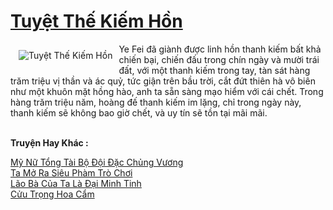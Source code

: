 <a href="https://truyentiki.com/tuyet-the-kiem-hon.33567/" title="Tuyệt Thế Kiếm Hồn"><h1>Tuyệt Thế Kiếm Hồn</h1></a><div style="display:table"><img align="right" style="float: left; padding: 10px;" src="https://truyentiki.com/a/img/str/src/33567.jpg" alt="Tuyệt Thế Kiếm Hồn">Ye Fei đã giành được linh hồn thanh kiếm bất khả chiến bại, chiến đấu trong chín ngày và mười trái đất, với một thanh kiếm trong tay, tàn sát hàng trăm triệu vị thần và ác quỷ, tức giận trên bầu trời, cắt đứt thiên hà vô biên như một khuôn mặt hồng hào, anh ta sẵn sàng mạo hiểm với cái chết. Trong hàng trăm triệu năm, hoàng đế thanh kiếm im lặng, chỉ trong ngày này, thanh kiếm sẽ không bao giờ chết, và uy tín sẽ tồn tại mãi mãi.</div><p><br><b>Truyện Hay Khác :</b></p><a href="https://truyentiki.com/my-nu-tong-tai-bo-doi-dac-chung-vuong.33566/" alt="Mỹ Nữ Tổng Tài Bộ Đội Đặc Chủng Vương">Mỹ Nữ Tổng Tài Bộ Đội Đặc Chủng Vương</a><br/><a href="https://github.com/nownovels/top500/tree/master/truyenhay/33614/" alt="Ta Mở Ra Siêu Phàm Trò Chơi">Ta Mở Ra Siêu Phàm Trò Chơi</a><br/><a href="https://github.com/nownovels/top500/tree/master/truyenhay/33819/" alt="Lão Bà Của Ta Là Đại Minh Tinh">Lão Bà Của Ta Là Đại Minh Tinh</a><br/><a href="https://github.com/nownovels/top500/tree/master/truyenhay/33902/" alt="Cửu Trọng Hoa Cẩm">Cửu Trọng Hoa Cẩm</a><br/>